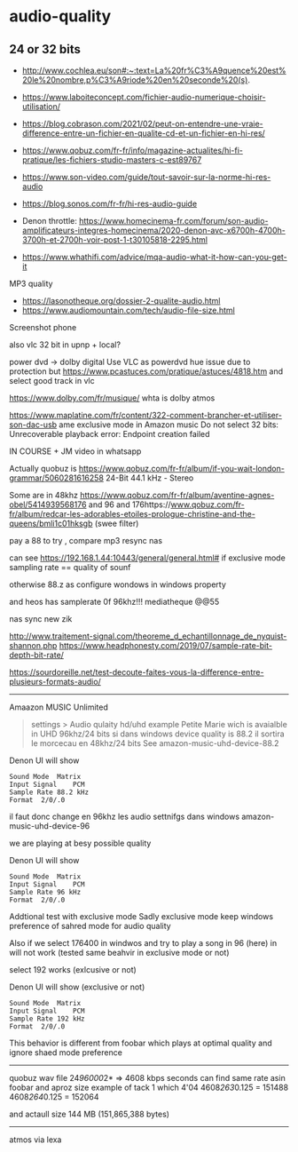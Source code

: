 # audio-quality

## 24 or 32 bits

- http://www.cochlea.eu/son#:~:text=La%20fr%C3%A9quence%20est%20le%20nombre,p%C3%A9riode%20en%20seconde%20(s). 
- https://www.laboiteconcept.com/fichier-audio-numerique-choisir-utilisation/
- https://blog.cobrason.com/2021/02/peut-on-entendre-une-vraie-difference-entre-un-fichier-en-qualite-cd-et-un-fichier-en-hi-res/

- https://www.qobuz.com/fr-fr/info/magazine-actualites/hi-fi-pratique/les-fichiers-studio-masters-c-est89767
- https://www.son-video.com/guide/tout-savoir-sur-la-norme-hi-res-audio
- https://blog.sonos.com/fr-fr/hi-res-audio-guide
- Denon throttle: https://www.homecinema-fr.com/forum/son-audio-amplificateurs-integres-homecinema/2020-denon-avc-x6700h-4700h-3700h-et-2700h-voir-post-1-t30105818-2295.html
- https://www.whathifi.com/advice/mqa-audio-what-it-how-can-you-get-it


MP3 quality
- https://lasonotheque.org/dossier-2-qualite-audio.html
- https://www.audiomountain.com/tech/audio-file-size.html

Screenshot phone


also vlc 32 bit in upnp + local?

power dvd -> dolby digital 
Use VLC as powerdvd hue issue due to protection 
but https://www.pcastuces.com/pratique/astuces/4818.htm
    and select good track in vlc

https://www.dolby.com/fr/musique/
whta is dolby atmos

https://www.maplatine.com/fr/content/322-comment-brancher-et-utiliser-son-dac-usb
ame exclusive mode in Amazon music
Do not select 32 bits: Unrecoverable playback error: Endpoint creation failed

IN COURSE + JM video in whatsapp

Actually quobuz is https://www.qobuz.com/fr-fr/album/if-you-wait-london-grammar/5060281616258 
 24-Bit 44.1 kHz - Stereo 
 
 Some are in 48khz https://www.qobuz.com/fr-fr/album/aventine-agnes-obel/5414939568176
 and 96
 and 176https://www.qobuz.com/fr-fr/album/redcar-les-adorables-etoiles-prologue-christine-and-the-queens/bmli1c01hksgb
 (swee filter)
 
 pay a 88 to try , compare mp3
 resync nas
 
 can see https://192.168.1.44:10443/general/general.html#
 if exclusive mode sampling rate == quality of sounf
 
 otherwise 88.z as configure wondows in windows property
 
 
and heos has samplerate 0f 96khz!!!
mediatheque @@55

nas sync new zik

http://www.traitement-signal.com/theoreme_d_echantillonnage_de_nyquist-shannon.php
https://www.headphonesty.com/2019/07/sample-rate-bit-depth-bit-rate/

https://sourdoreille.net/test-decoute-faites-vous-la-difference-entre-plusieurs-formats-audio/


****************
Amaazon MUSIC Unlimited 
> settings > Audio qulaity hd/uhd
example Petite Marie wich is avaialble in UHD 96khz/24 bits
si dans windows device quality is 88.2 il sortira le morcecau en 48khz/24 bits
See amazon-music-uhd-device-88.2

Denon UI will show

````
Sound Mode	Matrix
Input Signal	PCM
Sample Rate	88.2 kHz
Format	2/0/.0
````


il faut donc change en 96khz les audio settnifgs dans windows
amazon-music-uhd-device-96

we are playing at besy possible quality


Denon UI will show

````
Sound Mode	Matrix
Input Signal	PCM
Sample Rate	96 kHz
Format	2/0/.0
````

Addtional test with exclusive mode
Sadly exclusive mode keep windows preference of sahred mode for audio quality

Also if we select 176400 in windwos and try to play a song in 96 (here) in will not  work 
(tested same beahvir in exclusive mode or not)

select 192  works (exlcusive or not)

Denon UI will show (exclusive or not)

````
Sound Mode	Matrix
Input Signal	PCM
Sample Rate	192 kHz
Format	2/0/.0
````

This behavior is different from foobar which plays at optimal quality and ignore shaed mode preference


****************


quobuz wav file 
24*96000*2* => 4608 kbps seconds 
can find same rate asin foobar
and aproz size example of tack 1 which 4'04
4608*263*0.125 = 151488
4608*264*0.125 = 152064

and actaull size 144 MB (151,865,388 bytes)
***

atmos via lexa
